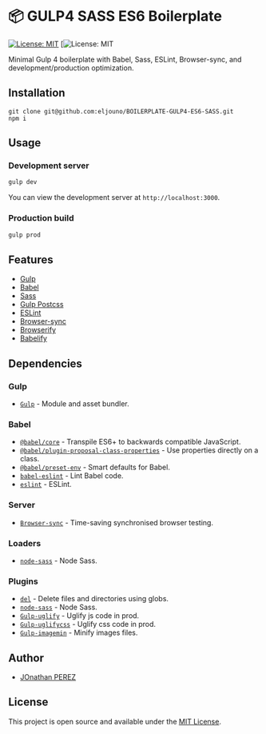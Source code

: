 # 📦 GULP4 SASS ES6 Boilerplate

[![License: MIT](https://img.shields.io/badge/License-MIT-blue.svg)](https://opensource.org/licenses/MIT)
[![License: MIT](https://img.shields.io/david/dev/eljouno/BOILERPLATE-GULP4-ES6-SASS?label=dependencies&logo=up%20to%20date&logoColor=green&style=for-the-badge)

Minimal Gulp 4 boilerplate with Babel, Sass, ESLint, Browser-sync, and development/production optimization.

## Installation

```
git clone git@github.com:eljouno/BOILERPLATE-GULP4-ES6-SASS.git
npm i
```

## Usage

### Development server

```bash
gulp dev
```

You can view the development server at `http://localhost:3000`.

### Production build

```bash
gulp prod
```

## Features

- [Gulp](https://gulpjs.com/)
- [Babel](https://babeljs.io/)
- [Sass](https://sass-lang.com/)
- [Gulp Postcss](https://postcss.org/)
- [ESLint](https://eslint.org/)
- [Browser-sync](https://www.browsersync.io/)
- [Browserify](http://browserify.org/)
- [Babelify](https://github.com/babel/babelify)

## Dependencies

### Gulp
- [`Gulp`](https://gulpjs.com/) - Module and asset bundler.

### Babel

- [`@babel/core`](https://www.npmjs.com/package/@babel/core) - Transpile ES6+ to backwards compatible JavaScript.
- [`@babel/plugin-proposal-class-properties`](https://babeljs.io/docs/en/babel-plugin-proposal-class-properties) - Use properties directly on a class.
- [`@babel/preset-env`](https://babeljs.io/docs/en/babel-preset-env) - Smart defaults for Babel.
- [`babel-eslint`](https://github.com/babel/babel-eslint) - Lint Babel code.
- [`eslint`](https://github.com/eslint/eslint) - ESLint.

### Server
- [`Browser-sync`](https://www.browsersync.io/) - Time-saving synchronised browser testing.

### Loaders

- [`node-sass`](https://github.com/sass/node-sass) - Node Sass.


### Plugins


- [`del`](https://www.npmjs.com/package/del) - Delete files and directories using globs.
- [`node-sass`](https://github.com/sass/node-sass) - Node Sass.
- [`Gulp-uglify`](https://www.npmjs.com/package/gulp-uglify) - Uglify js code in prod.
- [`Gulp-uglifycss`](https://www.npmjs.com/package/gulp-uglifycss) - Uglify css code in prod.
- [`Gulp-imagemin`](https://www.npmjs.com/package/gulp-imagemin) - Minify images files.

## Author

- [JOnathan PEREZ](https://www.jonathanperez.fr)

## License

This project is open source and available under the [MIT License](LICENSE).
